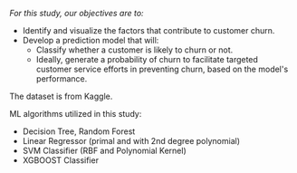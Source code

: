 *For this study, our objectives are to:*

- Identify and visualize the factors that contribute to customer churn.
- Develop a prediction model that will:
    - Classify whether a customer is likely to churn or not.
    - Ideally, generate a probability of churn to facilitate targeted customer service efforts in preventing churn, based on the model's performance.
    
The dataset is from Kaggle.

ML algorithms utilized in this study:
- Decision Tree, Random Forest
- Linear Regressor (primal and with 2nd degree polynomial)
- SVM Classifier (RBF and Polynomial Kernel)
- XGBOOST Classifier